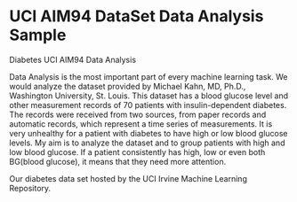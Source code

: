 # UCI AIM94 DataSet Data Analysis Sample
Diabetes UCI AIM94 Data Analysis
<p>Data Analysis is the most important part of every machine learning task. We would analyze the dataset provided by Michael Kahn, MD, Ph.D., Washington University, St. Louis. This dataset has a blood glucose level and other measurement records of 70 patients with insulin-dependent diabetes. The records were received from two sources, from paper records and automatic records, which represent a time series of measurements.
It is very unhealthy for a patient with diabetes to have high or low blood glucose levels. My aim is to analyze the dataset and to group patients with high and low blood glucose. If a patient consistently has high, low or even both BG(blood glucose), it means that they need more attention.
</p>
<p>Our diabetes data set hosted by the UCI Irvine Machine Learning Repository.</p>
